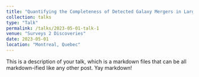 ```yaml
---
title: "Quantifying the Completeness of Detected Galaxy Mergers in Large Photometric Surveys"
collection: talks
type: "Talk"
permalink: /talks/2023-05-01-talk-1
venue: "Surveys 2 Discoveries"
date: 2023-05-01
location: "Montreal, Quebec"
---
```


This is a description of your talk, which is a markdown files that can be all markdown-ified like any other post. Yay markdown!
